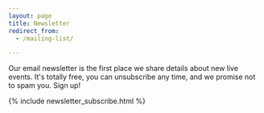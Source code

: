```yaml
---
layout: page
title: Newsletter
redirect_from:
  - /mailing-list/

---
```


Our email newsletter is the first place we share details about new live events. It's totally free, you can unsubscribe any time, and we promise not to spam you. Sign up!

{% include newsletter_subscribe.html %}

<script type="text/javascript">
var hashParams = window.location.hash.substr(1).split('&');
for(var i = 0; i < hashParams.length; i++){
    var p = hashParams[i].split('=');
    document.getElementById(p[0]).value = decodeURIComponent(p[1]);;
}
</script>